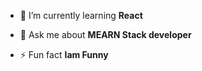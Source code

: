 - 🌱 I’m currently learning **React**

- 💬 Ask me about **MEARN Stack developer**

- ⚡ Fun fact **Iam Funny**

